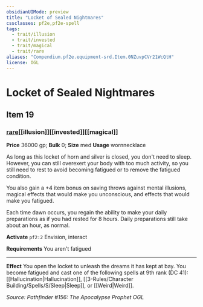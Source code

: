 ```yaml
---
obsidianUIMode: preview
title: "Locket of Sealed Nightmares"
cssclasses: pf2e,pf2e-spell
tags:
  - trait/illusion
  - trait/invested
  - trait/magical
  - trait/rare
aliases: "Compendium.pf2e.equipment-srd.Item.0NZuvpCVr21WcQtH"
license: OGL
---
```

# Locket of Sealed Nightmares
## Item 19
### [rare](rare.md "Rare Rarity Trait")[[illusion]][[invested]][[magical]]


**Price** 36000 gp; 
**Bulk** 0; **Size** med
**Usage** wornnecklace

As long as this locket of horn and silver is closed, you don't need to sleep. However, you can still overexert your body with too much activity, so you still need to rest to avoid becoming fatigued or to remove the fatigued condition.

You also gain a +4 item bonus on saving throws against mental illusions, magical effects that would make you unconscious, and effects that would make you fatigued.

Each time dawn occurs, you regain the ability to make your daily preparations as if you had rested for 8 hours. Daily preparations still take about an hour, as normal.

**Activate** `pf2:2` Envision, interact

**Requirements** You aren't fatigued

* * *

**Effect** You open the locket to unleash the dreams it has kept at bay. You become fatigued and cast one of the following spells at 9th rank (DC 41): [[Hallucination|Hallucination]], [[3-Rules/Character Building/Spells/S/Sleep|Sleep]], or [[Weird|Weird]].

*Source: Pathfinder #156: The Apocalypse Prophet*
*OGL*